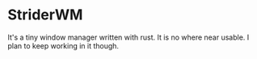 # StriderWM
It's a tiny window manager written with rust. It is no where near usable. I plan to keep working in it though.